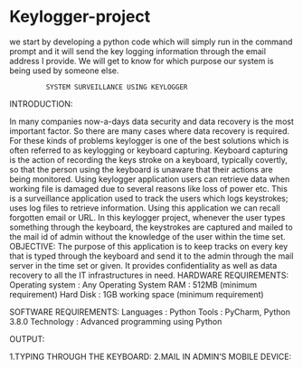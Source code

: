 # Keylogger-project

we start by  developing a python code which will simply run in the command prompt and it will send the key logging information through the email address I provide. We will get to know for which purpose our system is being used by someone else.

             SYSTEM SURVEILLANCE USING KEYLOGGER 

INTRODUCTION:

In many companies now-a-days data security and data recovery is the most important factor. So there are many cases where data recovery is required. For these kinds of problems keylogger is one of the best solutions which is often referred to as keylogging or keyboard capturing. Keyboard capturing is the action of recording the keys stroke on a keyboard, typically covertly, so that the person using the keyboard is unaware that their actions are being monitored. Using keylogger application users can retrieve data when working file is damaged due to several reasons like loss of power etc. This is a surveillance application used to track the users which logs keystrokes; uses log files to retrieve information. Using this application we can recall forgotten email or URL. In this keylogger project, whenever the user types something through the keyboard, the keystrokes are captured and mailed to the mail id of admin without the knowledge of the user within the time set. OBJECTIVE: The purpose of this application is to keep tracks on every key that is typed through the keyboard and send it to the admin through the mail server in the time set or given. It provides confidentiality as well as data recovery to all the IT infrastructures in need. HARDWARE REQUIREMENTS: Operating system : Any Operating System RAM : 512MB (minimum requirement) Hard Disk : 1GB working space (minimum requirement)

SOFTWARE REQUIREMENTS: Languages : Python Tools : PyCharm, Python 3.8.0 Technology : Advanced programming using Python

OUTPUT:

1.TYPING THROUGH THE KEYBOARD:
2.MAIL IN ADMIN’S MOBILE DEVICE:
